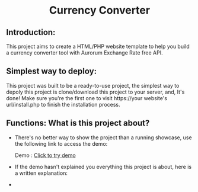 <h1 style="text-align:center"> Currency Converter </h1>

## Introduction:
This project aims to create a HTML/PHP website template to help you build a currency converter tool with Aurorum Exchange Rate free API.

## Simplest way to deploy:
This project was built to be a ready-to-use project, the simplest way to depoly this project is clone/download this project to your server, and, It's done! Make sure you're the first one to visit https://your website's url/install.php to finish the installation process.

## Functions: What is this project about?
- There's no better way to show the project than a running showcase, use the following link to access the demo:

    Demo : [Click to try demo](https://exchange-rate.aurorum.co/dev/demo/)
- If the demo hasn't explained you everything this project is about, here is a written explanation:
- 

